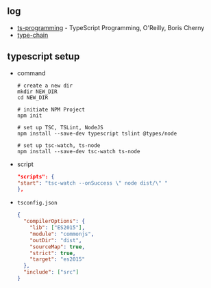 ## log

- [ts-programming](./00-ts-programming/) - TypeScript Programming, O'Reilly, Boris Cherny
- [type-chain](./type-chain/)

## typescript setup

- command

  ```shell
  # create a new dir
  mkdir NEW_DIR
  cd NEW_DIR

  # initiate NPM Project
  npm init

  # set up TSC, TSLint, NodeJS
  npm install --save-dev typescript tslint @types/node

  # set up tsc-watch, ts-node
  npm install --save-dev tsc-watch ts-node
  ```

- script

  ```json
  "scripts": {
  "start": "tsc-watch --onSuccess \" node dist/\" "
  },
  ```

- `tsconfig.json`

  ```json
  {
    "compilerOptions": {
      "lib": ["ES2015"],
      "module": "commonjs",
      "outDir": "dist",
      "sourceMap": true,
      "strict": true,
      "target": "es2015"
    },
    "include": ["src"]
  }
  ```
